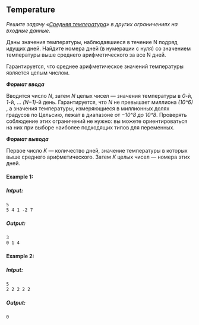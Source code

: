 ## Temperature


_Решите задачу «[Средняя температура](https://www.coursera.org/learn/c-plus-plus-white/programming/oGdDI/sriedniaia-tiempieratura)» в других ограничениях на входные данные_.

Даны значения температуры, наблюдавшиеся в течение N подряд идущих дней. Найдите номера дней (в нумерации с нуля) со значением температуры выше среднего арифметического за все N дней.

Гарантируется, что среднее арифметическое значений температуры является целым числом.

***Формат ввода***

Вводится число *N*, затем *N* целых чисел — значения температуры в *0*-й, *1*-й, ... *(N−1)*-й день. Гарантируется, что *N* не превышает миллиона *(10^6)* , а значения температуры, измеряющиеся в миллионных долях градусов по Цельсию, лежат в диапазоне от *−10^8 до 10^8*. Проверять соблюдение этих ограничений не нужно: вы можете ориентироваться на них при выборе наиболее подходящих типов для переменных.

***Формат вывода***

Первое число *K* — количество дней, значение температуры в которых выше среднего арифметического. Затем *K* целых чисел — номера этих дней.

#### Example 1:

##### Intput:
```commandline
5
5 4 1 -2 7
```

##### Output:
```commandline
3
0 1 4
```

#### Example 2:

##### Intput:
```commandline
5
2 2 2 2 2
```

##### Output:
```commandline
0
```
